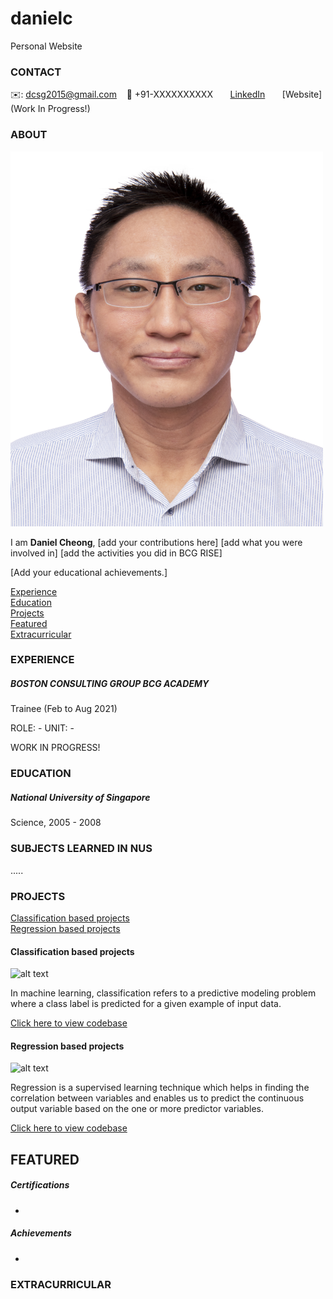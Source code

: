 # danielc
Personal Website

<!-- CONTACT Section Starts -->
### CONTACT

<!-- Add your details -->
✉️: dcsg2015@gmail.com
&nbsp;&nbsp; 📲 +91-XXXXXXXXXX
&nbsp;&nbsp;&nbsp;&nbsp;&nbsp; [LinkedIn](https://www.linkedin.com/in/cheongdaniel5090911b9/) 
&nbsp;&nbsp;&nbsp;&nbsp;&nbsp; [Website](Work In Progress!)
<!-- CONTACT Section Ends -->

<!-- ABOUT Section Starts -->
### ABOUT
<!-- Add link to your picture -->

<img src="https://raw.githubusercontent.com/czhd-create/danielc/main/images/Resume%20photo.jpg" alt="My Profile Pic" width="500" height="600">

<!-- Add your details -->

I am __Daniel Cheong__, 
[add your contributions here]
[add what you were involved in] 
[add the activities you did in BCG RISE]

[Add your educational achievements.]

<!-- Add link to the sections -->
[Experience](#experience) <br>
[Education](#education) <br>
[Projects](#projects) <br>
[Featured](#featured) <br> 
[Extracurricular](#extracurricular) <br> 

<!-- ABOUT Section Ends -->

<!-- EXPERIENCE Section Starts -->
### EXPERIENCE
<!-- Add your details -->
##### BOSTON CONSULTING GROUP BCG ACADEMY
Trainee (Feb to Aug 2021) <br>


ROLE: -
UNIT: -

WORK IN PROGRESS!

<!-- EXPERIENCE Section Ends -->

<!-- EDUCATION Section Starts -->
### EDUCATION
<!-- Add your details -->
##### National University of Singapore
Science, 2005 - 2008

### SUBJECTS LEARNED IN NUS
.....

<!-- EDUCATION Section Ends -->

<!-- PROJECTS Section Starts -->
### PROJECTS
<!-- Add your details -->

[Classification based projects](#classification-based-projects) <br>
[Regression based projects](#regression-based-projects) <br>

<!-- Add your details -->

#### Classification based projects
![alt text](https://raw.githubusercontent.com/krvishwesh54/Kumar-Vishwesh/main/images/Classification.png)

In machine learning, classification refers to a predictive modeling problem where a class label is predicted for a given example of input data.

[Click here to view codebase](https://github.com/krvishwesh54/DataScience_DeepLearning_MachineLearning/tree/master/Classification)

#### Regression based projects
![alt text](https://raw.githubusercontent.com/krvishwesh54/Kumar-Vishwesh/main/images/Regression.jpg)

Regression is a supervised learning technique which helps in finding the correlation between variables and enables us to predict the continuous output variable based on the one or more predictor variables.

[Click here to view codebase](https://github.com/krvishwesh54/DataScience_DeepLearning_MachineLearning/tree/master/Regression)

<!-- PROJECTS Section Ends -->

<!-- FEATURED Section Starts -->
## FEATURED
<!-- Add your details -->
##### Certifications
-

##### Achievements
-
<!-- FEATURED Section Ends -->

<!-- EXTRACURRICULAR Section Starts -->
### EXTRACURRICULAR
<!-- Add your details -->

<!-- EXTRACURRICULAR Section Ends -->
